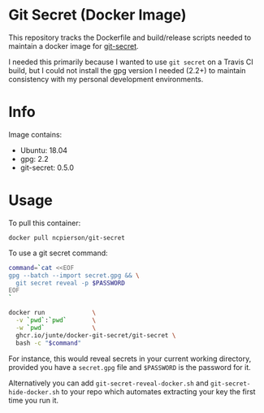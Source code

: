 # Git Secret (Docker Image)

This repository tracks the Dockerfile and build/release scripts needed to
maintain a docker image for [git-secret](http://git-secret.io/).

I needed this primarily because I wanted to use `git secret` on a Travis CI
build, but I could not install the gpg version I needed (2.2+) to maintain
consistency with my personal development environments.

# Info

Image contains:

- Ubuntu: 18.04
- gpg: 2.2
- git-secret: 0.5.0

# Usage

To pull this container:

```
docker pull ncpierson/git-secret
```

To use a git secret command:

```bash
command=`cat <<EOF
gpg --batch --import secret.gpg && \
  git secret reveal -p $PASSWORD
EOF
`

docker run             \
  -v `pwd`:`pwd`       \
  -w `pwd`             \
  ghcr.io/junte/docker-git-secret/git-secret \
  bash -c "$command"
```

For instance, this would reveal secrets in your current working directory,
provided you have a `secret.gpg` file and `$PASSWORD` is the password for it.

Alternatively you can add `git-secret-reveal-docker.sh` and `git-secret-hide-docker.sh`
to your repo which automates extracting your key the first time you run it.
